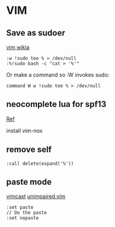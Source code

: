# VIM

## Save as sudoer
[vim wikia](http://vim.wikia.com/wiki/Su-write)
```
:w !sudo tee % > /dev/null
:%!sudo bash -c "cat > '%'"
```
Or make a command so :W invokes sudo:
```
command W w !sudo tee % > /dev/null
```

## neocomplete lua for spf13

[Ref](https://github.com/spf13/spf13-vim/issues/773)

install vim-nox

## remove self

```
:call delete(expand('%'))
```

## paste mode

[vimcast](http://vimcasts.org/episodes/using-vims-paste-mode-with-the-system-paste-command/)
[unimpaired.vim](https://github.com/tpope/vim-unimpaired)

```
:set paste
// Do the paste
:set nopaste
```
